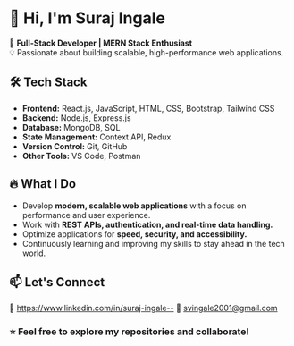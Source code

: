 # 👋 Hi, I'm Suraj Ingale  

🚀 **Full-Stack Developer | MERN Stack Enthusiast**  
💡 Passionate about building scalable, high-performance web applications.  

## 🛠️ Tech Stack  
- **Frontend:** React.js, JavaScript, HTML, CSS, Bootstrap, Tailwind CSS  
- **Backend:** Node.js, Express.js  
- **Database:** MongoDB, SQL  
- **State Management:** Context API, Redux  
- **Version Control:** Git, GitHub  
- **Other Tools:** VS Code, Postman  

## 🔥 What I Do  
- Develop **modern, scalable web applications** with a focus on performance and user experience.  
- Work with **REST APIs, authentication, and real-time data handling.**  
- Optimize applications for **speed, security, and accessibility.**  
- Continuously learning and improving my skills to stay ahead in the tech world.  

## 📫 Let's Connect  
🔗 https://www.linkedin.com/in/suraj-ingale-- 📧 svingale2001@gmail.com  

### ⭐ **Feel free to explore my repositories and collaborate!**  
